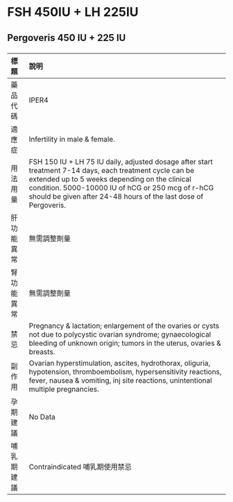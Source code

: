# FSH 450IU + LH 225IU

## Pergoveris 450 IU + 225 IU

##### 

| 標題       | 說明                                                                                                                                                                                                                                                                             |
|:-----------|:---------------------------------------------------------------------------------------------------------------------------------------------------------------------------------------------------------------------------------------------------------------------------------|
| 藥品代碼   | IPER4                                                                                                                                                                                                                                                                            |
| 適應症     | Infertility in male & female.                                                                                                                                                                                                                                                    |
| 用法用量   | FSH 150 IU + LH 75 IU daily, adjusted dosage after start treatment 7-14 days, each treatment cycle can be extended up to 5 weeks depending on the clinical condition. 5000-10000 IU of hCG or 250 mcg of r-hCG should be given after 24-48 hours of the last dose of Pergoveris. |
| 肝功能異常 | 無需調整劑量                                                                                                                                                                                                                                                                     |
| 腎功能異常 | 無需調整劑量                                                                                                                                                                                                                                                                     |
| 禁忌       | Pregnancy & lactation; enlargement of the ovaries or cysts not due to polycystic ovarian syndrome; gynaecological bleeding of unknown origin; tumors in the uterus, ovaries & breasts.                                                                                           |
| 副作用     | Ovarian hyperstimulation, ascites, hydrothorax, oliguria, hypotension, thromboembolism, hypersensitivity reactions, fever, nausea & vomiting, inj site reactions, unintentional multiple pregnancies.                                                                            |
| 孕期建議   | No Data                                                                                                                                                                                                                                                                          |
| 哺乳期建議 | Contraindicated 哺乳期使用禁忌                                                                                                                                                                                                                                                   |

